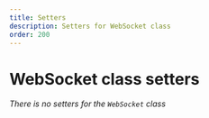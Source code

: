 ```yaml
---
title: Setters
description: Setters for WebSocket class
order: 200
---
```


# WebSocket class setters

_There is no setters for the `WebSocket` class_
